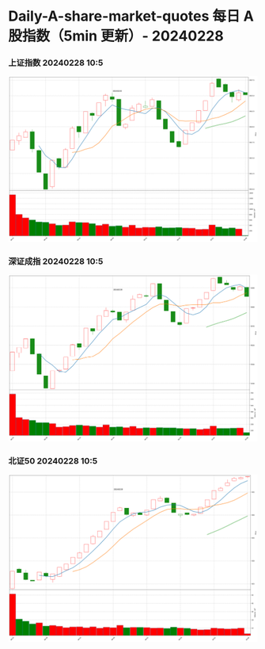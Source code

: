 
# Daily-A-share-market-quotes 每日 A 股指数（5min 更新）- 20240228

### 上证指数 20240228 10:5
![](./fig/2024/2/20240228-sh000001.png)

### 深证成指 20240228 10:5
![](./fig/2024/2/20240228-sz399001.png)

### 北证50 20240228 10:5
![](./fig/2024/2/20240228-bj899050.png)
